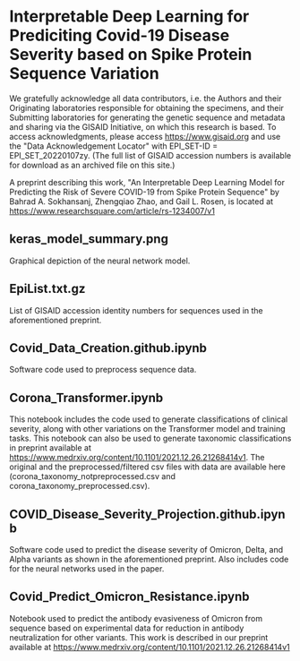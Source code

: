 # Interpretable Deep Learning for Prediciting Covid-19 Disease Severity based on Spike Protein Sequence Variation

We gratefully acknowledge all data contributors, i.e. the Authors and their Originating laboratories responsible for obtaining the specimens, and their Submitting laboratories for generating the genetic sequence and metadata and sharing via the GISAID Initiative, on which this research is based. To access acknowledgments, please access https://www.gisaid.org and use the "Data Acknowledgement Locator" with EPI_SET-ID = EPI_SET_20220107zy. (The full list of GISAID accession numbers is available for download as an archived file on this site.)

A preprint describing this work, "An Interpretable Deep Learning Model for Predicting the Risk of Severe COVID-19 from Spike Protein Sequence" by Bahrad A. Sokhansanj, Zhengqiao Zhao, and Gail L. Rosen, is located at https://www.researchsquare.com/article/rs-1234007/v1

## keras_model_summary.png
Graphical depiction of the neural network model.

## EpiList.txt.gz
List of GISAID accession identity numbers for sequences used in the aforementioned preprint.

## Covid_Data_Creation.github.ipynb
Software code used to preprocess sequence data.

## Corona_Transformer.ipynb
This notebook includes the code used to generate classifications of clinical severity, along with other variations on the Transformer model and training tasks. This notebook can also be used to generate taxonomic classifications in preprint available at https://www.medrxiv.org/content/10.1101/2021.12.26.21268414v1. The original and the preprocessed/filtered csv files with data are available here (corona_taxonomy_notpreprocessed.csv and corona_taxonomy_preprocessed.csv).

## COVID_Disease_Severity_Projection.github.ipynb
Software code used to predict the disease severity of Omicron, Delta, and Alpha variants as shown in the aforementioned preprint. Also includes code for the neural networks used in the paper.

## Covid_Predict_Omicron_Resistance.ipynb
Notebook used to predict the antibody evasiveness of Omicron from sequence based on experimental data for reduction in antibody neutralization for other variants. This work is described in our preprint available at https://www.medrxiv.org/content/10.1101/2021.12.26.21268414v1
